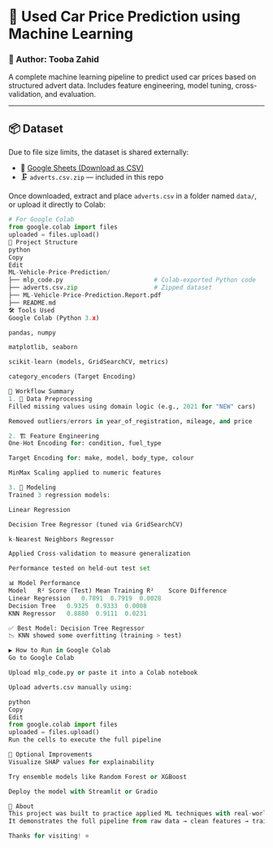 # 🚗 Used Car Price Prediction using Machine Learning

### 👤 Author: Tooba Zahid

A complete machine learning pipeline to predict used car prices based on structured advert data. Includes feature engineering, model tuning, cross-validation, and evaluation.

---

## 📦 Dataset

Due to file size limits, the dataset is shared externally:

- 🔗 [Google Sheets (Download as CSV)](https://docs.google.com/spreadsheets/d/1JOq6Is1VLsvQ_LwsqtPUqT3G-j_05k9XzwJSOO1wU4o/edit?usp=sharing)
- 🗜️ `adverts.csv.zip` — included in this repo

Once downloaded, extract and place `adverts.csv` in a folder named `data/`, or upload it directly to Colab:

```python
# For Google Colab
from google.colab import files
uploaded = files.upload()
📁 Project Structure
python
Copy
Edit
ML-Vehicle-Price-Prediction/
├── mlp_code.py                         # Colab-exported Python code
├── adverts.csv.zip                     # Zipped dataset
├── ML-Vehicle-Price-Prediction.Report.pdf
├── README.md
🛠️ Tools Used
Google Colab (Python 3.x)

pandas, numpy

matplotlib, seaborn

scikit-learn (models, GridSearchCV, metrics)

category_encoders (Target Encoding)

🔬 Workflow Summary
1. 🧼 Data Preprocessing
Filled missing values using domain logic (e.g., 2021 for "NEW" cars)

Removed outliers/errors in year_of_registration, mileage, and price

2. 🏗 Feature Engineering
One-Hot Encoding for: condition, fuel_type

Target Encoding for: make, model, body_type, colour

MinMax Scaling applied to numeric features

3. 🧠 Modeling
Trained 3 regression models:

Linear Regression

Decision Tree Regressor (tuned via GridSearchCV)

k-Nearest Neighbors Regressor

Applied Cross-validation to measure generalization

Performance tested on held-out test set

📊 Model Performance
Model	R² Score (Test)	Mean Training R²	Score Difference
Linear Regression	0.7891	0.7919	0.0028
Decision Tree	0.9325	0.9333	0.0008
KNN Regressor	0.8880	0.9111	0.0231

✅ Best Model: Decision Tree Regressor
📉 KNN showed some overfitting (training > test)

▶️ How to Run in Google Colab
Go to Google Colab

Upload mlp_code.py or paste it into a Colab notebook

Upload adverts.csv manually using:

python
Copy
Edit
from google.colab import files
uploaded = files.upload()
Run the cells to execute the full pipeline

🚀 Optional Improvements
Visualize SHAP values for explainability

Try ensemble models like Random Forest or XGBoost

Deploy the model with Streamlit or Gradio

🙋 About
This project was built to practice applied ML techniques with real-world structured data.
It demonstrates the full pipeline from raw data → clean features → trained model → evaluation and insight.

Thanks for visiting! ⭐
